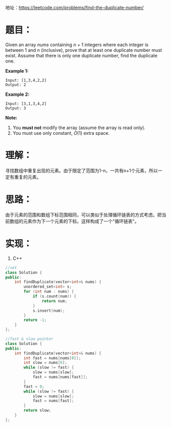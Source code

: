 地址：https://leetcode.com/problems/find-the-duplicate-number/

# 题目：

Given an array *nums* containing *n* + 1 integers where each integer is between 1 and *n* (inclusive), prove that at least one duplicate number must exist. Assume that there is only one duplicate number, find the duplicate one.

**Example 1:**

```
Input: [1,3,4,2,2]
Output: 2
```

**Example 2:**

```
Input: [3,1,3,4,2]
Output: 3
```

**Note:**

1. You **must not** modify the array (assume the array is read only).
2. You must use only constant, *O*(1) extra space.

# 理解：

寻找数组中重复出现的元素。由于限定了范围为1-n，一共有n+1个元素，所以一定有重复的元素。

# 思路：

由于元素的范围和数组下标范围相同，可以类似于处理循环链表的方式考虑。把当前数组的元素作为下一个元素的下标。这样构成了一个"循环链表"。

# 实现：

1. C++

```cpp
//set
class Solution {
public:
	int findDuplicate(vector<int>& nums) {
		unordered_set<int> s;
		for (int num : nums) {
			if (s.count(num)) {
				return num;
			}
			s.insert(num);
		}
        return -1;
	}
};

//fast & slow pointer
class Solution {
public:
	int findDuplicate(vector<int>& nums) {
		int fast = nums[nums[0]];
		int slow = nums[0];
		while (slow != fast) {
			slow = nums[slow];
			fast = nums[nums[fast]];
		}
		fast = 0;
		while (slow != fast) {
			slow = nums[slow];
			fast = nums[fast];
		}
		return slow;
	}
};
```
